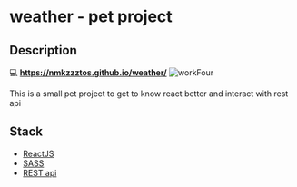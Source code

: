 # weather - pet project
## Description
:computer: __https://nmkzzztos.github.io/weather/__
![workFour](https://user-images.githubusercontent.com/78933262/165129147-99d9ea88-0fc5-4a2f-a63f-1e4679f72149.jpg)

This is a small pet project to get to know react better and interact with rest api


## Stack
- [ReactJS](https://reactjs.org/)
- [SASS](https://sass-lang.com/)
- [REST api](https://openweathermap.org/)
